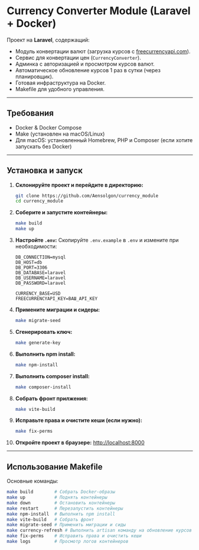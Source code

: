 # Currency Converter Module (Laravel + Docker)

Проект на **Laravel**, содержащий:
- Модуль конвертации валют (загрузка курсов с [freecurrencyapi.com](https://freecurrencyapi.com)).
- Сервис для конвертации цен (`CurrencyConverter`).
- Админка с авторизацией и просмотром курсов валют.
- Автоматическое обновление курсов 1 раз в сутки (через планировщик).
- Готовая инфраструктура на Docker.
- Makefile для удобного управления.

---

## Требования
- Docker & Docker Compose
- Make (установлен на macOS/Linux)
- Для macOS: установленный Homebrew, PHP и Composer (если хотите запускать без Docker)

---

## Установка и запуск

1. **Склонируйте проект и перейдите в директорию:**
    ```bash
    git clone https://github.com/Aensolgon/currency_module
    cd currency_module
    ```

2. **Соберите и запустите контейнеры:**
    ```bash
    make build
    make up
    ```

3. **Настройте `.env`:**
   Скопируйте `.env.example` в `.env` и измените при необходимости:
    ```env
    DB_CONNECTION=mysql
    DB_HOST=db
    DB_PORT=3306
    DB_DATABASE=laravel
    DB_USERNAME=laravel
    DB_PASSWORD=laravel

    CURRENCY_BASE=USD
    FREECURRENCYAPI_KEY=ВАШ_API_KEY
    ```

4. **Примените миграции и сидеры:**
    ```bash
    make migrate-seed
    ```
   
5. **Сгенерировать ключ:**
    ```bash
    make generate-key
    ```

6. **Выполнить npm install:**
    ```bash
    make npm-install
    ```

7. **Выполнить composer install:**
    ```bash
    make composer-install
    ```
   
8. **Собрать фронт прилжения:**
    ```bash
    make vite-build
    ```
   
9. **Исправьте права и очистите кеши (если нужно):**
    ```bash
    make fix-perms
    ```

10. **Откройте проект в браузере:**
   [http://localhost:8000](http://localhost:8000)

---

## Использование Makefile

Основные команды:
```bash
make build        # Собрать Docker-образы
make up           # Поднять контейнеры
make down         # Остановить контейнеры
make restart      # Перезапустить контейнеры
make npm-install  # Выполнить npm install
make vite-build   # Собрать фронт
make migrate-seed # Применить миграции и сиды
make currency-refresh # Выполнить artisan команду на обновление курсов
make fix-perms    # Исправить права и очистить кеши
make logs         # Просмотр логов контейнеров
